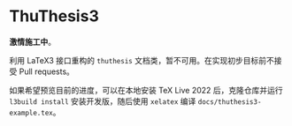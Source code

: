 # ThuThesis3

**激情施工中**。

利用 LaTeX3 接口重构的 `thuthesis` 文档类，暂不可用。在实现初步目标前不接受 Pull requests。

如果希望预览目前的进度，可以在本地安装 TeX Live 2022 后，克隆仓库并运行 `l3build install` 安装开发版，随后使用 `xelatex` 编译 `docs/thuthesis3-example.tex`。

